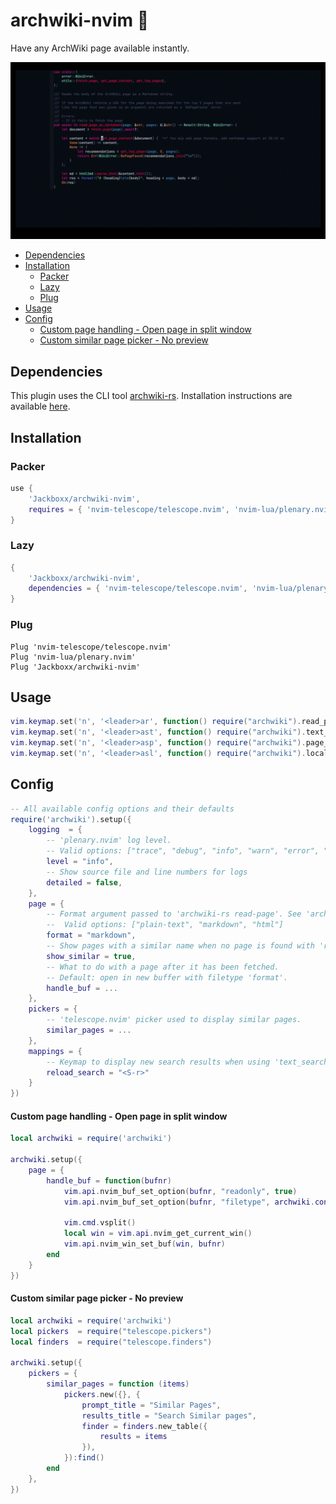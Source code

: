 # archwiki-nvim 📖

Have any ArchWiki page available instantly.

<!-- TODO: convert to mp4 -->

![preview](./preview.gif)

<!--toc:start-->
- [Dependencies](#dependencies)
- [Installation](#installation)
  - [Packer](#packer)
  - [Lazy](#lazy)
  - [Plug](#plug)
- [Usage](#usage)
- [Config](#config)
  - [Custom page handling - Open page in split window](#custom-page-handling-open-page-in-split-window)
  - [Custom similar page picker - No preview](#custom-similar-page-picker-no-preview)
<!--toc:end-->

## Dependencies

This plugin uses the CLI tool [archwiki-rs](https://gitlab.com/jackboxx/archwiki-rs).
Installation instructions are available [here](https://gitlab.com/jackboxx/archwiki-rs#installation).

## Installation

### Packer

```lua
use {
    'Jackboxx/archwiki-nvim',
    requires = { 'nvim-telescope/telescope.nvim', 'nvim-lua/plenary.nvim' }
}
```

### Lazy

```lua
{
    'Jackboxx/archwiki-nvim',
    dependencies = { 'nvim-telescope/telescope.nvim', 'nvim-lua/plenary.nvim' }
}
```

### Plug

```
Plug 'nvim-telescope/telescope.nvim'
Plug 'nvim-lua/plenary.nvim'
Plug 'Jackboxx/archwiki-nvim'
```

## Usage

```lua
vim.keymap.set('n', '<leader>ar', function() require("archwiki").read_page() end)
vim.keymap.set('n', '<leader>ast', function() require("archwiki").text_search() end)
vim.keymap.set('n', '<leader>asp', function() require("archwiki").page_search() end)
vim.keymap.set('n', '<leader>asl', function() require("archwiki").local_search() end)
```

## Config

```lua
-- All available config options and their defaults
require('archwiki').setup({
    logging  = {
        -- 'plenary.nvim' log level. 
        -- Valid options: ["trace", "debug", "info", "warn", "error", "fatal"]
        level = "info",
        -- Show source file and line numbers for logs 
        detailed = false,
    },
    page = {
        -- Format argument passed to 'archwiki-rs read-page'. See 'archwiki-rs help read-page' for more information
        --  Valid options: ["plain-text", "markdown", "html"]
        format = "markdown",
        -- Show pages with a similar name when no page is found with 'read-page'.
        show_similar = true,
        -- What to do with a page after it has been fetched.
        -- Default: open in new buffer with filetype 'format'.
        handle_buf = ...
    },
    pickers = {
        -- 'telescope.nvim' picker used to display similar pages.
        similar_pages = ...
    },
    mappings = {
        -- Keymap to display new search results when using 'text_search' or 'page_search'.
        reload_search = "<S-r>"
    }
})
```

#### Custom page handling - Open page in split window

```lua
local archwiki = require('archwiki')

archwiki.setup({
    page = {
        handle_buf = function(bufnr)
            vim.api.nvim_buf_set_option(bufnr, "readonly", true)
            vim.api.nvim_buf_set_option(bufnr, "filetype", archwiki.config.page.format)

            vim.cmd.vsplit()
            local win = vim.api.nvim_get_current_win()
            vim.api.nvim_win_set_buf(win, bufnr)
        end
    }
})
```

#### Custom similar page picker - No preview

```lua
local archwiki = require('archwiki')
local pickers  = require("telescope.pickers")
local finders  = require("telescope.finders")

archwiki.setup({
    pickers = {
        similar_pages = function (items) 
            pickers.new({}, {
                prompt_title = "Similar Pages",
                results_title = "Search Similar pages",
                finder = finders.new_table({
                    results = items
                }),
            }):find()
        end
    },
})
```
